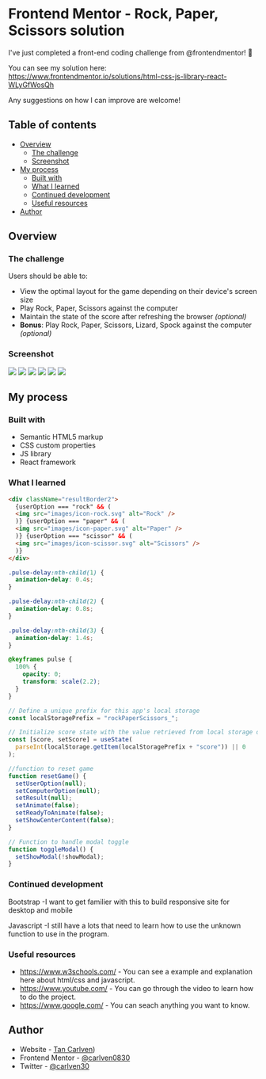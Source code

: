 # Frontend Mentor - Rock, Paper, Scissors solution

I've just completed a front-end coding challenge from @frontendmentor! 🎉

You can see my solution here: https://www.frontendmentor.io/solutions/html-css-js-library-react-WLyGfWosQh

Any suggestions on how I can improve are welcome!

## Table of contents

- [Overview](#overview)
  - [The challenge](#the-challenge)
  - [Screenshot](#screenshot)
- [My process](#my-process)
  - [Built with](#built-with)
  - [What I learned](#what-i-learned)
  - [Continued development](#continued-development)
  - [Useful resources](#useful-resources)
- [Author](#author)

## Overview

### The challenge

Users should be able to:

- View the optimal layout for the game depending on their device's screen size
- Play Rock, Paper, Scissors against the computer
- Maintain the state of the score after refreshing the browser _(optional)_
- **Bonus**: Play Rock, Paper, Scissors, Lizard, Spock against the computer _(optional)_

### Screenshot

![](./public/screenshort/desktop-option-menu.png)
![](./public/screenshort/desktop-result.png)
![](./public/screenshort/desktop-rules.png)
![](./public/screenshort/mobile-option-menu.png)
![](./public/screenshort/mobile-result.png)
![](./public/screenshort/mobile-rules.png)

## My process

### Built with

- Semantic HTML5 markup
- CSS custom properties
- JS library
- React framework

### What I learned

```html
<div className="resultBorder2">
  {userOption === "rock" && (
  <img src="images/icon-rock.svg" alt="Rock" />
  )} {userOption === "paper" && (
  <img src="images/icon-paper.svg" alt="Paper" />
  )} {userOption === "scissor" && (
  <img src="images/icon-scissor.svg" alt="Scissors" />
  )}
</div>
```

```css
.pulse-delay:nth-child(1) {
  animation-delay: 0.4s;
}

.pulse-delay:nth-child(2) {
  animation-delay: 0.8s;
}

.pulse-delay:nth-child(3) {
  animation-delay: 1.4s;
}

@keyframes pulse {
  100% {
    opacity: 0;
    transform: scale(2.2);
  }
}
```

```js
// Define a unique prefix for this app's local storage
const localStoragePrefix = "rockPaperScissors_";

// Initialize score state with the value retrieved from local storage or default to 0
const [score, setScore] = useState(
  parseInt(localStorage.getItem(localStoragePrefix + "score")) || 0
);

//function to reset game
function resetGame() {
  setUserOption(null);
  setComputerOption(null);
  setResult(null);
  setAnimate(false);
  setReadyToAnimate(false);
  setShowCenterContent(false);
}

// Function to handle modal toggle
function toggleModal() {
  setShowModal(!showModal);
}
```

### Continued development

Bootstrap
-I want to get familier with this to build responsive site for desktop and mobile

Javascript
-I still have a lots that need to learn how to use the unknown function to use in the program.

### Useful resources

- https://www.w3schools.com/ - You can see a example and explanation here about html/css and javascript.
- https://www.youtube.com/ - You can go through the video to learn how to do the project.
- https://www.google.com/ - You can seach anything you want to know.

## Author

- Website - [Tan Carlven](https://carlven-rock-paper-scissors.netlify.app/))
- Frontend Mentor - [@carlven0830](https://www.frontendmentor.io/profile/carlven0830)
- Twitter - [@carlven30](https://twitter.com/carlven30)
